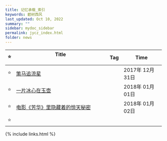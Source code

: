 ```yaml
---
title: 记忆承载_索引
keywords: 碧树西风
last_updated: Oct 10, 2022
summary: ""
sidebar: mydoc_sidebar
permalink: jycz_index.html
folder: news
---
```





| ⭐           | Title &emsp;&emsp;&emsp;&emsp;&emsp;&emsp;&emsp;&emsp;&emsp;&emsp;&emsp;&emsp;&emsp;&emsp;&emsp;&emsp; | Tag          | Time          |
| ----------- | ----------- | ----------- | ----------- |
| ⭐           | [策马追流星](jycz_201712310801.md) |  | 2017年 12月 31日 |
| ⭐           | [一片冰心在玉壶](jycz_201801010737.html)|  | 2018年 01月 01日 |
| ⭐           | [电影《芳华》里隐藏着的惊天秘密](jycz_电影《芳华》里隐藏着的惊天秘密.html) |  | 2018年 01月 02日 |
| ⭐           |  |  |  |


{% include links.html %}
